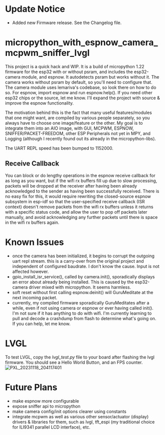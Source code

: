 # Update Notice
* Added new Firmware release. See the Changelog file.

# micropython_with_espnow_camera_mcpwm_sniffer_lvgl

This project is a quick hack and WIP. It is a build of micropython 1.22 firmware for the esp32 with or without psram, and includes the esp32-camera module, and espnow. It autodetects psram but works without it. The camera works without psram by default, so you'll need to configure that. The camera module uses lemariva's codebase, so look there on how to do so. For espnow, import espnow and run espnow.help(). If you need other esp32 chips or the source, let me know. I'll expand the project with source & improve the espnow functionality.

The motivation behind this is the fact that many useful features/modules that one might want, are compiled by various people separately, so you always have to choose one image/feature or the other. My goal is to integrate them into an AIO image, with GUI, MCPWM, ESPNOW, SNIFFER/PACKET-FREEDOM, other ESP Peripherals not yet in MPY, and Logging (although I recently found out its already in the micropython-libs).

The UART REPL speed has been bumped to 1152000.

## Receive Callback
You can block or do lengthy operations in the espnow receive callback for as long as you want, but if the wifi rx buffers fill up due to slow processing, packets will be dropped at the receiver after having been already acknowledged to the sender as having been successfully received. There is no easy fix for this, it would require rewriting the closed-source espnow subsystem in esp-idf so that the user-specified receive callback (ISR context) doesn't remove packets from the wifi rx buffers unless it returns with a specific status code, and allow the user to pop off packets later manually, and avoid acknowledging any further packets until there is space in the wifi rx buffers again.

# Known Issues
- once the camera has been initialized, it begins to corrupt the outgoing uart repl stream. this is a carry-over from the original project and independent of configured baudrate. I don't know the cause. Input is not affected however.
- gpio_install_isr_service(), called by camera.init(), sporadically displays an error about already being installed. This is caused by the esp32-camera driver mixed with micropython. It seems harmless.
- soft reset without first calling espnow.deinit() will GuruMeditate at the next incoming packet.
- currently, my compiled firmware sporadically GuruMeditates after a while, even if not using camera or espnow or ever having called init(). I'm not sure if it has anything to do with wifi. I'm currently learning to pull and decode a crashdump from flash to determine what's going on. If you can help, let me know.

# LVGL
  To test LVGL, copy the *lvgl_test.py* file to your board after flashing the lvgl firmware. You should see a Hello World Button, and an FPS counter.
  ![PXL_20231118_204117401](https://github.com/moefear85/micropython_with_espnow_camera/assets/39313692/2ae00a7d-20e7-4376-92ba-d9089da1eec0)


# Future Plans
- make espnow more configurable
- expose sniffer api to micropython
- make camera config/init options clearer using constants
- integrate mcpwm as well as various other sensor/actuator (display) drivers & libraries for them, such as lvgl, tft_espi (my traditional choice for ILI9341 parallel LCD interface), etc.
